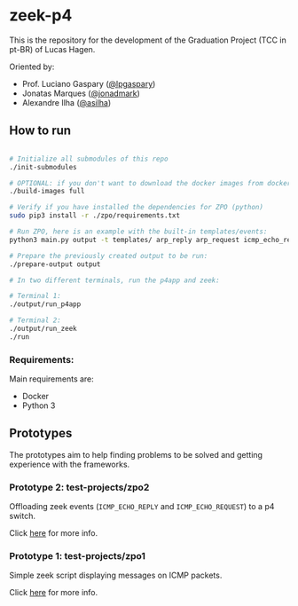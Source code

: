 # zeek-p4

This is the repository for the development of the Graduation Project (TCC in pt-BR) of Lucas Hagen.

Oriented by:
- Prof. Luciano Gaspary ([@lpgaspary](https://github.com/lpgaspary))
- Jonatas Marques ([@jonadmark](https://github.com/jonadmark))
- Alexandre Ilha ([@asilha](https://github.com/asilha))

## How to run

```bash

# Initialize all submodules of this repo
./init-submodules

# OPTIONAL: if you don't want to download the docker images from docker hub, you can build them:
./build-images full

# Verify if you have installed the dependencies for ZPO (python)
sudo pip3 install -r ./zpo/requirements.txt

# Run ZPO, here is an example with the built-in templates/events:
python3 main.py output -t templates/ arp_reply arp_request icmp_echo_request icmp_echo_reply

# Prepare the previously created output to be run:
./prepare-output output

# In two different terminals, run the p4app and zeek:

# Terminal 1:
./output/run_p4app

# Terminal 2:
./output/run_zeek
./run

```

### Requirements:

Main requirements are:
- Docker
- Python 3

## Prototypes

The prototypes aim to help finding problems to be solved and getting experience with the frameworks.

### Prototype 2: test-projects/zpo2

Offloading zeek events (`ICMP_ECHO_REPLY` and `ICMP_ECHO_REQUEST`) to a p4 switch.

Click [here](test-projects/zpo2) for more info.

### Prototype 1: test-projects/zpo1

Simple zeek script displaying messages on ICMP packets.

Click [here](test-projects/zpo1) for more info.
